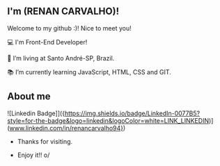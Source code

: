 
## I'm (RENAN CARVALHO)!

Welcome to my github :)! Nice to meet you! 
 
:computer: I'm Front-End Developer!

:house_with_garden: I’m living at Santo André-SP, Brazil.

:books: I’m currently learning JavaScript, HTML, CSS and GIT.


## About me

![Linkedin Badge]]({https://img.shields.io/badge/LinkedIn-0077B5?style=for-the-badge&logo=linkedin&logoColor=white=LINK_LINKEDIN)](www.linkedin.com/in/renancarvalho94})



- Thanks for visiting.

- Enjoy it!! o/



